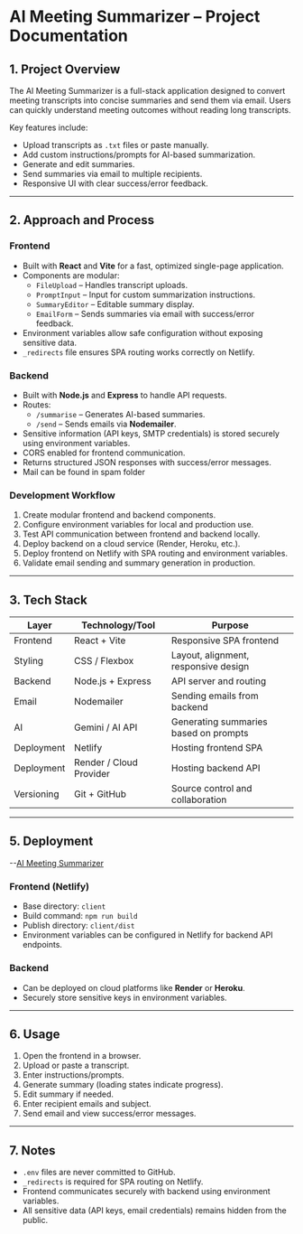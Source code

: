 # AI Meeting Summarizer – Project Documentation

## 1. Project Overview

The AI Meeting Summarizer is a full-stack application designed to convert meeting transcripts into concise summaries and send them via email. Users can quickly understand meeting outcomes without reading long transcripts.

Key features include:

- Upload transcripts as `.txt` files or paste manually.
- Add custom instructions/prompts for AI-based summarization.
- Generate and edit summaries.
- Send summaries via email to multiple recipients.
- Responsive UI with clear success/error feedback.

---



## 2. Approach and Process

### Frontend

- Built with **React** and **Vite** for a fast, optimized single-page application.
- Components are modular:
  - `FileUpload` – Handles transcript uploads.
  - `PromptInput` – Input for custom summarization instructions.
  - `SummaryEditor` – Editable summary display.
  - `EmailForm` – Sends summaries via email with success/error feedback.
- Environment variables allow safe configuration without exposing sensitive data.
- `_redirects` file ensures SPA routing works correctly on Netlify.

### Backend

- Built with **Node.js** and **Express** to handle API requests.
- Routes:
  - `/summarise` – Generates AI-based summaries.
  - `/send` – Sends emails via **Nodemailer**.
- Sensitive information (API keys, SMTP credentials) is stored securely using environment variables.
- CORS enabled for frontend communication.
- Returns structured JSON responses with success/error messages.
- Mail can be found in spam folder 

### Development Workflow

1. Create modular frontend and backend components.
2. Configure environment variables for local and production use.
3. Test API communication between frontend and backend locally.
4. Deploy backend on a cloud service (Render, Heroku, etc.).
5. Deploy frontend on Netlify with SPA routing and environment variables.
6. Validate email sending and summary generation in production.

---

## 3. Tech Stack

| Layer      | Technology/Tool           | Purpose                                      |
|------------|---------------------------|----------------------------------------------|
| Frontend   | React + Vite              | Responsive SPA frontend                     |
| Styling    | CSS / Flexbox             | Layout, alignment, responsive design       |
| Backend    | Node.js + Express         | API server and routing                       |
| Email      | Nodemailer               | Sending emails from backend                  |
| AI         | Gemini / AI API           | Generating summaries based on prompts       |
| Deployment | Netlify                  | Hosting frontend SPA                          |
| Deployment | Render / Cloud Provider  | Hosting backend API                           |
| Versioning | Git + GitHub             | Source control and collaboration            |

---

## 5. Deployment
--[AI Meeting Summarizer](https://aisummariser-app.netlify.app/) 

### Frontend (Netlify)

- Base directory: `client`
- Build command: `npm run build`
- Publish directory: `client/dist`
- Environment variables can be configured in Netlify for backend API endpoints.

### Backend

- Can be deployed on cloud platforms like **Render** or **Heroku**.
- Securely store sensitive keys in environment variables.

---

## 6. Usage

1. Open the frontend in a browser.
2. Upload or paste a transcript.
3. Enter instructions/prompts.
4. Generate summary (loading states indicate progress).
5. Edit summary if needed.
6. Enter recipient emails and subject.
7. Send email and view success/error messages.

---

## 7. Notes

- `.env` files are never committed to GitHub.
- `_redirects` is required for SPA routing on Netlify.
- Frontend communicates securely with backend using environment variables.
- All sensitive data (API keys, email credentials) remains hidden from the public.



